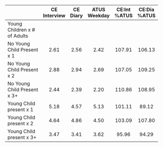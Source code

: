 
|                      | CE<br>Interview |  CE<br>Diary | ATUS<br>Weekday | CE:Int<br>%ATUS | CE:Dia<br>%ATUS |
| -------------------- | :----------: | :----------: | :----------: | :----------: | :----------: |
| Young Children x # of Adults |              |              |              |              |              |
| No Young Child Present x 1 |         2.61 |         2.56 |         2.42 |       107.91 |       106.13 |
| No Young Child Present x 2 |         2.88 |         2.94 |         2.69 |       107.05 |       109.25 |
| No Young Child Present x 3+ |         2.44 |         2.39 |         2.20 |       110.86 |       108.95 |
| Young Child present x 1 |         5.18 |         4.57 |         5.13 |       101.11 |        89.12 |
| Young Child present x 2 |         4.64 |         4.86 |         4.50 |       103.09 |       107.80 |
| Young Child present x 3+ |         3.47 |         3.41 |         3.62 |        95.96 |        94.29 |

